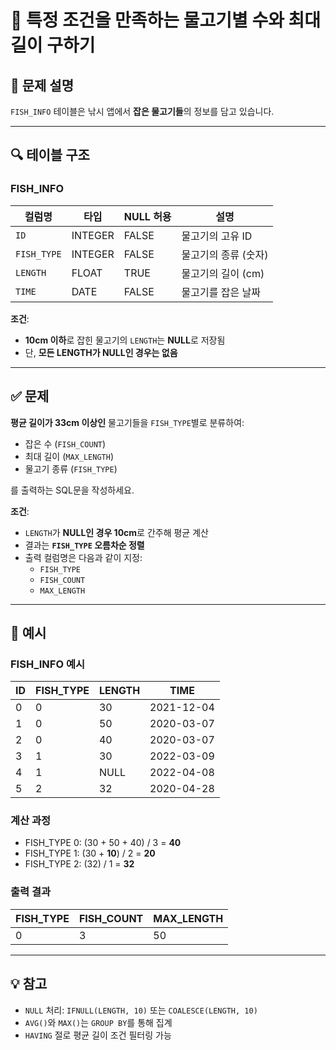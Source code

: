 # 🎣 특정 조건을 만족하는 물고기별 수와 최대 길이 구하기

## 📘 문제 설명

`FISH_INFO` 테이블은 낚시 앱에서 **잡은 물고기들**의 정보를 담고 있습니다.

---

## 🔍 테이블 구조

### FISH_INFO

| 컬럼명     | 타입    | NULL 허용 | 설명                    |
|------------|---------|------------|---------------------------|
| `ID`       | INTEGER | FALSE      | 물고기의 고유 ID         |
| `FISH_TYPE`| INTEGER | FALSE      | 물고기의 종류 (숫자)     |
| `LENGTH`   | FLOAT   | TRUE       | 물고기의 길이 (cm)       |
| `TIME`     | DATE    | FALSE      | 물고기를 잡은 날짜       |

**조건**:
- **10cm 이하**로 잡힌 물고기의 `LENGTH`는 **NULL**로 저장됨
- 단, **모든 LENGTH가 NULL인 경우는 없음**

---

## ✅ 문제

**평균 길이가 33cm 이상인** 물고기들을 `FISH_TYPE`별로 분류하여:

- 잡은 수 (`FISH_COUNT`)
- 최대 길이 (`MAX_LENGTH`)
- 물고기 종류 (`FISH_TYPE`)

를 출력하는 SQL문을 작성하세요.

**조건**:
- `LENGTH`가 **NULL인 경우 10cm**로 간주해 평균 계산
- 결과는 **`FISH_TYPE` 오름차순 정렬**
- 출력 컬럼명은 다음과 같이 지정:
  - `FISH_TYPE`
  - `FISH_COUNT`
  - `MAX_LENGTH`

---

## 🧮 예시

### FISH_INFO 예시

| ID | FISH_TYPE | LENGTH | TIME       |
|----|-----------|--------|------------|
| 0  | 0         | 30     | 2021-12-04 |
| 1  | 0         | 50     | 2020-03-07 |
| 2  | 0         | 40     | 2020-03-07 |
| 3  | 1         | 30     | 2022-03-09 |
| 4  | 1         | NULL   | 2022-04-08 |
| 5  | 2         | 32     | 2020-04-28 |

### 계산 과정

- FISH_TYPE 0: (30 + 50 + 40) / 3 = **40**
- FISH_TYPE 1: (30 + **10**) / 2 = **20**
- FISH_TYPE 2: (32) / 1 = **32**

### 출력 결과

| FISH_TYPE | FISH_COUNT | MAX_LENGTH |
|-----------|------------|------------|
| 0         | 3          | 50         |

---

## 💡 참고

- `NULL` 처리: `IFNULL(LENGTH, 10)` 또는 `COALESCE(LENGTH, 10)`
- `AVG()`와 `MAX()`는 `GROUP BY`를 통해 집계
- `HAVING` 절로 평균 길이 조건 필터링 가능
